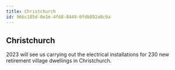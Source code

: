 ```yaml
---
title: Christchurch
id: 96bc185d-0e1e-4f68-8449-0fdb892a8c0a
---
```

## Christchurch

2023 will see us carrying out the electrical installations for 230 new retirement village dwellings in Christchurch.